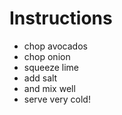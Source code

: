 # Instructions

* chop avocados
* chop onion
* squeeze lime
* add salt
* and mix well
* serve very cold!
